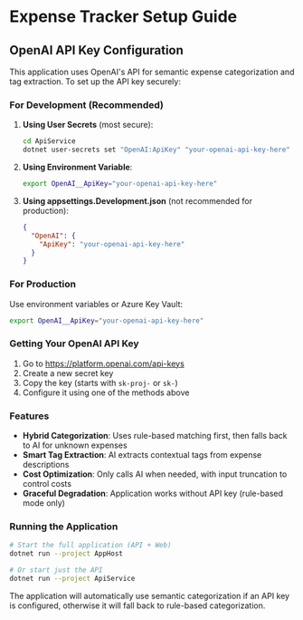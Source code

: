 # Expense Tracker Setup Guide

## OpenAI API Key Configuration

This application uses OpenAI's API for semantic expense categorization and tag extraction. To set up the API key securely:

### For Development (Recommended)

1. **Using User Secrets** (most secure):
   ```bash
   cd ApiService
   dotnet user-secrets set "OpenAI:ApiKey" "your-openai-api-key-here"
   ```

2. **Using Environment Variable**:
   ```bash
   export OpenAI__ApiKey="your-openai-api-key-here"
   ```

3. **Using appsettings.Development.json** (not recommended for production):
   ```json
   {
     "OpenAI": {
       "ApiKey": "your-openai-api-key-here"
     }
   }
   ```

### For Production

Use environment variables or Azure Key Vault:
```bash
export OpenAI__ApiKey="your-openai-api-key-here"
```

### Getting Your OpenAI API Key

1. Go to https://platform.openai.com/api-keys
2. Create a new secret key
3. Copy the key (starts with `sk-proj-` or `sk-`)
4. Configure it using one of the methods above

### Features

- **Hybrid Categorization**: Uses rule-based matching first, then falls back to AI for unknown expenses
- **Smart Tag Extraction**: AI extracts contextual tags from expense descriptions
- **Cost Optimization**: Only calls AI when needed, with input truncation to control costs
- **Graceful Degradation**: Application works without API key (rule-based mode only)

### Running the Application

```bash
# Start the full application (API + Web)
dotnet run --project AppHost

# Or start just the API
dotnet run --project ApiService
```

The application will automatically use semantic categorization if an API key is configured, otherwise it will fall back to rule-based categorization.